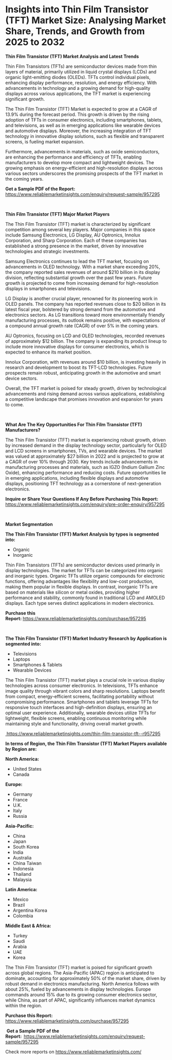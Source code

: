 <p><h1>Insights into Thin Film Transistor (TFT) Market Size: Analysing Market Share, Trends, and Growth from 2025 to 2032</h1></p><p><strong>Thin Film Transistor (TFT) Market Analysis and Latest Trends</strong></p>
<p><p>Thin Film Transistors (TFTs) are semiconductor devices made from thin layers of material, primarily utilized in liquid crystal displays (LCDs) and organic light-emitting diodes (OLEDs). TFTs control individual pixels, enhancing display performance, resolution, and energy efficiency. With advancements in technology and a growing demand for high-quality displays across various applications, the TFT market is experiencing significant growth.</p><p>The Thin Film Transistor (TFT) Market is expected to grow at a CAGR of 13.9% during the forecast period. This growth is driven by the rising adoption of TFTs in consumer electronics, including smartphones, tablets, and televisions, as well as in emerging applications like wearable devices and automotive displays. Moreover, the increasing integration of TFT technology in innovative display solutions, such as flexible and transparent screens, is fueling market expansion. </p><p>Furthermore, advancements in materials, such as oxide semiconductors, are enhancing the performance and efficiency of TFTs, enabling manufacturers to develop more compact and lightweight devices. The growing emphasis on energy-efficient and high-resolution displays across various sectors underscores the promising prospects of the TFT market in the coming years.</p></p>
<p><strong>Get a Sample PDF of the Report:&nbsp;</strong> <a href="https://www.reliablemarketinsights.com/enquiry/request-sample/957295?utm_campaign=1937&utm_medium=2&utm_source=Github&utm_content=ia&utm_term=21032025&utm_id=thin-film-transistor-tft">https://www.reliablemarketinsights.com/enquiry/request-sample/957295</a></p>
<p>&nbsp;</p>
<p><strong>Thin Film Transistor (TFT) Major Market Players</strong></p>
<p><p>The Thin Film Transistor (TFT) market is characterized by significant competition among several key players. Major companies in this space include Samsung Electronics, LG Display, AU Optronics, Innolux Corporation, and Sharp Corporation. Each of these companies has established a strong presence in the market, driven by innovative technologies and strategic investments.</p><p>Samsung Electronics continues to lead the TFT market, focusing on advancements in OLED technology. With a market share exceeding 20%, the company reported sales revenues of around $210 billion in its display division, reflecting substantial growth over the past few years. Future growth is projected to come from increasing demand for high-resolution displays in smartphones and televisions.</p><p>LG Display is another crucial player, renowned for its pioneering work in OLED panels. The company has reported revenues close to $20 billion in its latest fiscal year, bolstered by strong demand from the automotive and electronics sectors. As LG transitions toward more environmentally friendly manufacturing processes, its outlook remains positive, with expectations of a compound annual growth rate (CAGR) of over 5% in the coming years.</p><p>AU Optronics, focusing on LCD and OLED technologies, recorded revenues of approximately $12 billion. The company is expanding its product lineup to include more innovative displays for consumer electronics, which is expected to enhance its market position.</p><p>Innolux Corporation, with revenues around $10 billion, is investing heavily in research and development to boost its TFT-LCD technologies. Future prospects remain robust, anticipating growth in the automotive and smart device sectors.</p><p>Overall, the TFT market is poised for steady growth, driven by technological advancements and rising demand across various applications, establishing a competitive landscape that promises innovation and expansion for years to come.</p></p>
<p>&nbsp;</p>
<p><strong>What Are The Key Opportunities For Thin Film Transistor (TFT) Manufacturers?</strong></p>
<p><p>The Thin Film Transistor (TFT) market is experiencing robust growth, driven by increased demand in the display technology sector, particularly for OLED and LCD screens in smartphones, TVs, and wearable devices. The market was valued at approximately $27 billion in 2022 and is projected to grow at a CAGR of over 10% through 2030. Key trends include advancements in manufacturing processes and materials, such as IGZO (Indium Gallium Zinc Oxide), enhancing performance and reducing costs. Future opportunities lie in emerging applications, including flexible displays and automotive displays, positioning TFT technology as a cornerstone of next-generation electronics.</p></p>
<p><strong>Inquire or Share Your Questions If Any Before Purchasing This Report:</strong> <a href="https://www.reliablemarketinsights.com/enquiry/pre-order-enquiry/957295?utm_campaign=1937&utm_medium=2&utm_source=Github&utm_content=ia&utm_term=21032025&utm_id=thin-film-transistor-tft">https://www.reliablemarketinsights.com/enquiry/pre-order-enquiry/957295</a></p>
<p>&nbsp;</p>
<p><strong>Market Segmentation</strong></p>
<p><strong>The Thin Film Transistor (TFT) Market Analysis by types is segmented into:</strong></p>
<p><ul><li>Organic</li><li>Inorganic</li></ul></p>
<p><p>Thin Film Transistors (TFTs) are semiconductor devices used primarily in display technologies. The market for TFTs can be categorized into organic and inorganic types. Organic TFTs utilize organic compounds for electronic functions, offering advantages like flexibility and low-cost production, making them popular in flexible displays. In contrast, inorganic TFTs are based on materials like silicon or metal oxides, providing higher performance and stability, commonly found in traditional LCD and AMOLED displays. Each type serves distinct applications in modern electronics.</p></p>
<p><strong>Purchase this Report:&nbsp;</strong><a href="https://www.reliablemarketinsights.com/purchase/957295?utm_campaign=1937&utm_medium=2&utm_source=Github&utm_content=ia&utm_term=21032025&utm_id=thin-film-transistor-tft">https://www.reliablemarketinsights.com/purchase/957295</a></p>
<p>&nbsp;</p>
<p><strong>The Thin Film Transistor (TFT) Market Industry Research by Application is segmented into:</strong></p>
<p><ul><li>Televisions</li><li>Laptops</li><li>Smartphones & Tablets</li><li>Wearable Devices</li></ul></p>
<p><p>The Thin Film Transistor (TFT) market plays a crucial role in various display technologies across consumer electronics. In televisions, TFTs enhance image quality through vibrant colors and sharp resolutions. Laptops benefit from compact, energy-efficient screens, facilitating portability without compromising performance. Smartphones and tablets leverage TFTs for responsive touch interfaces and high-definition displays, ensuring an optimal user experience. Additionally, wearable devices utilize TFTs for lightweight, flexible screens, enabling continuous monitoring while maintaining style and functionality, driving overall market growth.</p></p>
<p><a href="https://www.reliablemarketinsights.com/thin-film-transistor-tft--r957295?utm_campaign=1937&utm_medium=2&utm_source=Github&utm_content=ia&utm_term=21032025&utm_id=thin-film-transistor-tft">&nbsp;https://www.reliablemarketinsights.com/thin-film-transistor-tft--r957295</a></p>
<p><strong>In terms of Region, the Thin Film Transistor (TFT) Market Players available by Region are:</strong></p>
<p>
    <p> <strong> North America: </strong>
        <ul>
            <li>United States</li>
            <li>Canada</li>
        </ul>
        </p> 
    <p> <strong> Europe: </strong>
        <ul>
            <li>Germany</li>
            <li>France</li>
            <li>U.K.</li>
            <li>Italy</li>
            <li>Russia</li>
        </ul>
        </p> 
    <p> <strong> Asia-Pacific: </strong>
        <ul>
            <li>China</li>
            <li>Japan</li>
            <li>South Korea</li>
            <li>India</li>
            <li>Australia</li>
            <li>China Taiwan</li>
            <li>Indonesia</li>
            <li>Thailand</li>
            <li>Malaysia</li>
        </ul>
        </p> 
    <p> <strong> Latin America: </strong>
        <ul>
            <li>Mexico</li>
            <li>Brazil</li>
            <li>Argentina Korea</li>
            <li>Colombia</li>
        </ul>
        </p> 
    <p> <strong> Middle East & Africa: </strong>
        <ul>
            <li>Turkey</li>
            <li>Saudi</li>
            <li>Arabia</li>
            <li>UAE</li>
            <li>Korea</li>
        </ul>
    </p>
    </p>
<p><p>The Thin Film Transistor (TFT) market is poised for significant growth across global regions. The Asia-Pacific (APAC) region is anticipated to dominate, accounting for approximately 50% of the market share, driven by robust demand in electronics manufacturing. North America follows with about 25%, fueled by advancements in display technologies. Europe commands around 15% due to its growing consumer electronics sector, while China, as part of APAC, significantly influences market dynamics within the region.</p></p>
<p><strong>Purchase this Report: </strong><a href="https://www.reliablemarketinsights.com/purchase/957295?utm_campaign=1937&utm_medium=2&utm_source=Github&utm_content=ia&utm_term=21032025&utm_id=thin-film-transistor-tft">https://www.reliablemarketinsights.com/purchase/957295</a></p>
<p>&nbsp;<strong>Get a Sample PDF of the Report:&nbsp;&nbsp;</strong><a href="https://www.reliablemarketinsights.com/enquiry/request-sample/957295?utm_campaign=1937&utm_medium=2&utm_source=Github&utm_content=ia&utm_term=21032025&utm_id=thin-film-transistor-tft">https://www.reliablemarketinsights.com/enquiry/request-sample/957295</a></p>
<p><strong></strong></p>
<p>Check more reports on <a href="https://www.reliablemarketinsights.com/?utm_campaign=1937&utm_medium=2&utm_source=Github&utm_content=ia&utm_term=21032025&utm_id=thin-film-transistor-tft">https://www.reliablemarketinsights.com/</a></p>